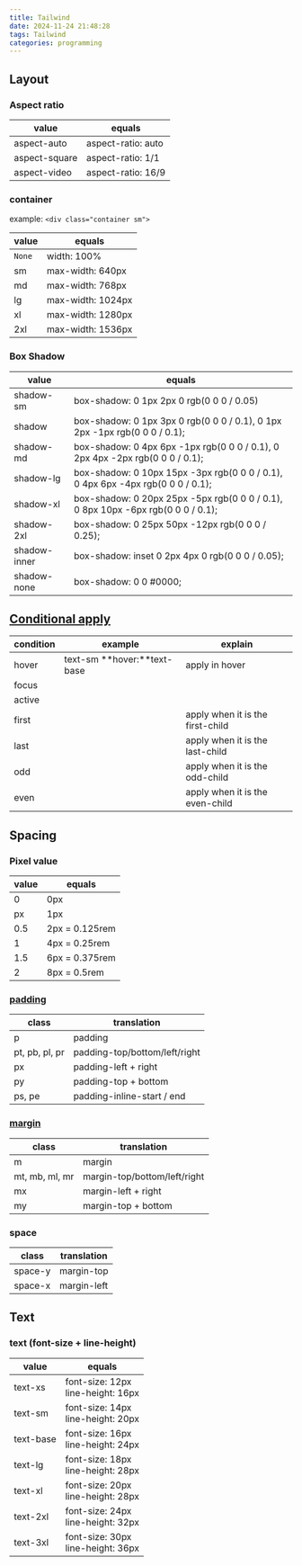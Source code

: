 ```yaml
---
title: Tailwind
date: 2024-11-24 21:48:28
tags: Tailwind
categories: programming
---
```


## Layout

### Aspect ratio

| value         | equals             |
| ------------- | ------------------ |
| aspect-auto   | aspect-ratio: auto |
| aspect-square | aspect-ratio: 1/1  |
| aspect-video  | aspect-ratio: 16/9 |

### container

example: `<div class="container sm">`

| value  | equals            |
| ------ | ----------------- |
| `None` | width: 100%       |
| sm     | max-width: 640px  |
| md     | max-width: 768px  |
| lg     | max-width: 1024px |
| xl     | max-width: 1280px |
| 2xl    | max-width: 1536px |

### Box Shadow
| value  | equals            |
| ------ | ----------------- |
| shadow-sm | box-shadow: 0 1px 2px 0 rgb(0 0 0 / 0.05)       |
| shadow     | box-shadow: 0 1px 3px 0 rgb(0 0 0 / 0.1), 0 1px 2px -1px rgb(0 0 0 / 0.1);  |
| shadow-md     | box-shadow: 0 4px 6px -1px rgb(0 0 0 / 0.1), 0 2px 4px -2px rgb(0 0 0 / 0.1);  |
| shadow-lg     | 	box-shadow: 0 10px 15px -3px rgb(0 0 0 / 0.1), 0 4px 6px -4px rgb(0 0 0 / 0.1); |
| shadow-xl     | 	box-shadow: 0 20px 25px -5px rgb(0 0 0 / 0.1), 0 8px 10px -6px rgb(0 0 0 / 0.1); |
| shadow-2xl    |box-shadow: 0 25px 50px -12px rgb(0 0 0 / 0.25); |
| shadow-inner    | box-shadow: inset 0 2px 4px 0 rgb(0 0 0 / 0.05); |
| shadow-none    | box-shadow: 0 0 #0000; |

## [Conditional apply](https://tailwindcss.com/docs/hover-focus-and-other-states)

| condition   | example | explain |
| ------- | ----------- | ----|
| hover | text-sm **hover:**text-base  | apply in hover
| focus |  | 
| active |  |
| first |  | apply when it is the first-child
| last |  |apply when it is the last-child
| odd |  |apply when it is the odd-child
| even |  |apply when it is the even-child

## Spacing

### Pixel value

| value | equals         |
| ----- | -------------- |
| 0     | 0px            |
| px    | 1px            |
| 0.5   | 2px = 0.125rem |
| 1     | 4px = 0.25rem  |
| 1.5   | 6px = 0.375rem |
| 2     | 8px = 0.5rem   |

### [padding](https://tailwindcss.com/docs/padding)

| class          | translation                   |
| -------------- | ----------------------------- |
| p              | padding                       |
| pt, pb, pl, pr | padding-top/bottom/left/right |
| px             | padding-left + right          |
| py             | padding-top + bottom          |
| ps, pe         | padding-inline-start / end    |

### [margin](https://tailwindcss.com/docs/margin)

| class          | translation                  |
| -------------- | ---------------------------- |
| m              | margin                       |
| mt, mb, ml, mr | margin-top/bottom/left/right |
| mx             | margin-left + right          |
| my             | margin-top + bottom          |

### space

| class   | translation |
| ------- | ----------- |
| space-y | margin-top  |
| space-x | margin-left |

## Text

### text (font-size + line-height)
| value | equals         |
| ----- | -------------- |
| text-xs     | font-size:  12px <br> line-height: 16px            |
| text-sm    | font-size:  14px <br> line-height: 20px            |
| text-base   | font-size:  16px <br> line-height: 24px            |
| text-lg    | font-size:  18px <br> line-height: 28px            |
| text-xl   | font-size:  20px <br> line-height: 28px            |
| text-2xl     | font-size:  24px <br> line-height: 32px            |
| text-3xl     | font-size:  30px <br> line-height: 36px            |
